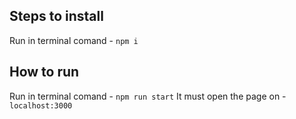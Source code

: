 ## Steps to install
Run in terminal comand - `npm i`

## How to run
Run in terminal comand - `npm run start`
It must open the page on - `localhost:3000`